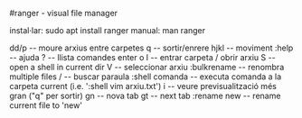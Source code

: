 #ranger - visual file manager

  instal·lar: sudo apt install ranger
  manual:     man ranger

  dd/p            -- moure arxius entre carpetes
  q               -- sortir/enrere
  hjkl            -- moviment
  :help           -- ajuda
  ?               -- llista comandes
  enter o l       -- entrar carpeta / obrir arxiu
  S               -- open a shell in current dir
  V               -- seleccionar arxiu
  :bulkrename     -- renombra multiple files
  /               -- buscar paraula
  :shell comanda  -- executa comanda a la carpeta current (i.e. ':shell vim arxiu.txt')
  i               -- veure previsualització més gran ("q" per sortir)
  gn              -- nova tab
  gt              -- next tab
  :rename new     -- rename current file to 'new'
